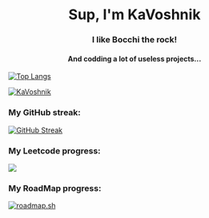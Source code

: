 <h1 align="center">Sup, I'm KaVoshnik</h1>
<h3 align="center">I like Bocchi the rock!</h3>
<h4 align="center">And codding a lot of useless projects...</h4>

[![Top Langs](https://github-readme-stats.vercel.app/api/top-langs/?username=KaVoshnik&layout=compact&theme=vision-friendly-dark)](https://github.com/anuraghazra/github-readme-stats)

<p align="left"> <a href="https://github.com/ryo-ma/github-profile-trophy"><img src="https://github-profile-trophy.vercel.app/?username=KaVoshnik" alt="KaVoshnik" /></a> </p>

<h3>My GitHub streak:</h3>

[![GitHub Streak](http://github-readme-streak-stats.herokuapp.com?user=KaVoshnik&theme=dark&background=000000)](https://git.io/streak-stats)

<h3>My Leetcode progress:</h3>

<img src="https://leetcard.jacoblin.cool/Kavoshnik?theme=dark" />

<h3>My RoadMap progress:</h3>

[![roadmap.sh](https://roadmap.sh/card/tall/665494a8d6b907c7f7feb88e?variant=dark)](https://roadmap.sh)
